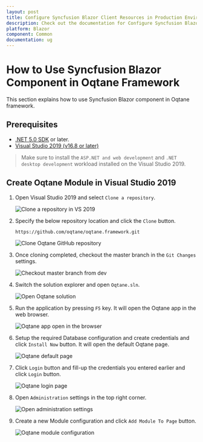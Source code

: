 ```yaml
---
layout: post
title: Configure Syncfusion Blazor Client Resources in Production Environment in Blazor - Syncfusion
description: Check out the documentation for Configure Syncfusion Blazor Client Resources in Production Environment in Blazor
platform: Blazor
component: Common
documentation: ug
---
```


# How to Use Syncfusion Blazor Component in Oqtane Framework

This section explains how to use Syncfusion Blazor component in Oqtane framework.

## Prerequisites

* [.NET 5.0 SDK](https://dotnet.microsoft.com/download/dotnet/5.0) or later.
* [Visual Studio 2019 (v16.8 or later)](https://visualstudio.microsoft.com/vs/)

> Make sure to install the `ASP.NET and web development` and `.NET desktop development` workload installed on the Visual Studio 2019.

## Create Oqtane Module in Visual Studio 2019

1. Open Visual Studio 2019 and select `Clone a repository`.

    ![Clone a repository in VS 2019](images/oqtane/clone-project.png)

2. Specify the below repository location and click the `Clone` button.

    ```bash
    https://github.com/oqtane/oqtane.framework.git
    ```

    ![Clone Oqtane GitHub repository](images/oqtane/clone-oqtane.png)

3. Once cloning completed, checkout the master branch in the `Git Changes` settings.

    ![Checkout master branch from dev](images/oqtane/master-checkout.png)

4. Switch the solution explorer and open `Oqtane.sln`.

    ![Open Oqtane solution](images/oqtane/open-oqtane-sln.png)

5. Run the application by pressing `F5` key. It will open the Oqtane app in the web browser.

    ![Oqtane app open in the browser](images/oqtane/oqtane-in-browser.png)

6. Setup the required Database configuration and create credentials and click `Install Now` button. It will open the default Oqtane page.

    ![Oqtane default page](images/oqtane/default-page.png)

7. Click `Login` button and fill-up the credentials you entered earlier and click `Login` button.

    ![Oqtane login page](images/oqtane/login-page.png)

8. Open `Administration` settings in the top right corner.

    ![Open administration settings](images/oqtane/admin-settings.png)

9. Create a new Module  configuration and click `Add Module To Page` button.

    ![Oqtane module configuration](images/oqtane/module-settings.png)
